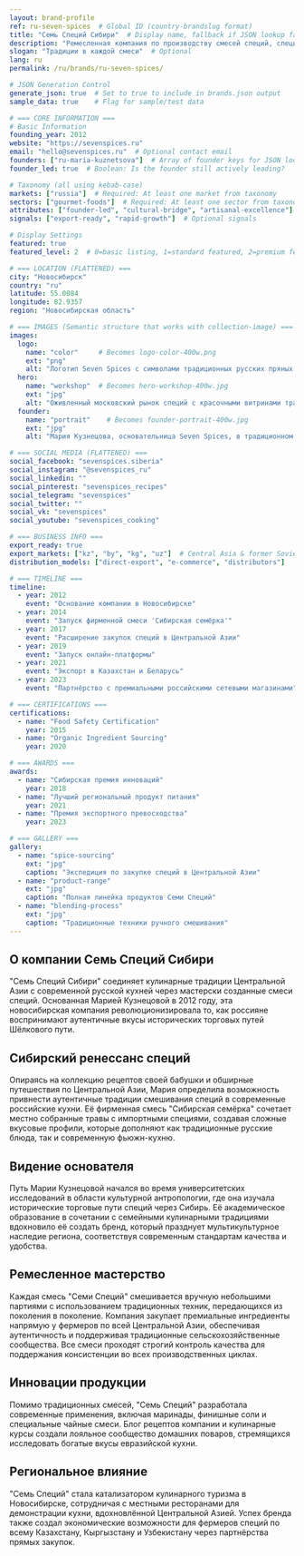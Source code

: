 ```yaml
---
layout: brand-profile
ref: ru-seven-spices  # Global ID (country-brandslug format)
title: "Семь Специй Сибири"  # Display name, fallback if JSON lookup fails
description: "Ремесленная компания по производству смесей специй, специализирующаяся на традиционных сибирских и центральноазиатских комбинациях специй для современной русской кухни."
slogan: "Традиции в каждой смеси"  # Optional
lang: ru
permalink: /ru/brands/ru-seven-spices/

# JSON Generation Control
generate_json: true  # Set to true to include in brands.json output
sample_data: true    # Flag for sample/test data

# === CORE INFORMATION ===
# Basic Information
founding_year: 2012
website: "https://sevenspices.ru"
email: "hello@sevenspices.ru"  # Optional contact email
founders: ["ru-maria-kuznetsova"]  # Array of founder keys for JSON lookup
founder_led: true  # Boolean: Is the founder still actively leading?

# Taxonomy (all using kebab-case)
markets: ["russia"]  # Required: At least one market from taxonomy
sectors: ["gourmet-foods"]  # Required: At least one sector from taxonomy
attributes: ["founder-led", "cultural-bridge", "artisanal-excellence"]  # Optional attributes
signals: ["export-ready", "rapid-growth"]  # Optional signals

# Display Settings
featured: true
featured_level: 2  # 0=basic listing, 1=standard featured, 2=premium featured

# === LOCATION (FLATTENED) ===
city: "Новосибирск"
country: "ru"
latitude: 55.0084
longitude: 82.9357
region: "Новосибирская область"

# === IMAGES (Semantic structure that works with collection-image) ===
images:
  logo:
    name: "color"     # Becomes logo-color-400w.png
    ext: "png"
    alt: "Логотип Seven Spices с символами традиционных русских пряных смесей, кириллическим текстом и теплыми земляными цветами"
  hero:
    name: "workshop"  # Becomes hero-workshop-400w.jpg
    ext: "jpg"
    alt: "Оживленный московский рынок специй с красочными витринами традиционных русских пряностей и продукцией Seven Spices на видном месте среди рыночных прилавков"
  founder:
    name: "portrait"    # Becomes founder-portrait-400w.jpg
    ext: "jpg"
    alt: "Мария Кузнецова, основательница Seven Spices, в традиционном русском платье тщательно отмеряет ароматные пряные смеси в своей мастерской в окружении старинных книг рецептов"

# === SOCIAL MEDIA (FLATTENED) ===
social_facebook: "sevenspices.siberia"
social_instagram: "@sevenspices_ru"
social_linkedin: ""
social_pinterest: "sevenspices_recipes"
social_telegram: "sevenspices"
social_twitter: ""
social_vk: "sevenspices"
social_youtube: "sevenspices_cooking"

# === BUSINESS INFO ===
export_ready: true
export_markets: ["kz", "by", "kg", "uz"]  # Central Asia & former Soviet states
distribution_models: ["direct-export", "e-commerce", "distributors"]

# === TIMELINE ===
timeline:
  - year: 2012
    event: "Основание компании в Новосибирске"
  - year: 2014
    event: "Запуск фирменной смеси 'Сибирская семёрка'"
  - year: 2017
    event: "Расширение закупок специй в Центральной Азии"
  - year: 2019
    event: "Запуск онлайн-платформы"
  - year: 2021
    event: "Экспорт в Казахстан и Беларусь"
  - year: 2023
    event: "Партнёрство с премиальными российскими сетевыми магазинами"

# === CERTIFICATIONS ===
certifications:
  - name: "Food Safety Certification"
    year: 2015
  - name: "Organic Ingredient Sourcing"
    year: 2020

# === AWARDS ===
awards:
  - name: "Сибирская премия инноваций"
    year: 2018
  - name: "Лучший региональный продукт питания"
    year: 2021
  - name: "Премия экспортного превосходства"
    year: 2023

# === GALLERY ===
gallery:
  - name: "spice-sourcing"
    ext: "jpg"
    caption: "Экспедиция по закупке специй в Центральной Азии"
  - name: "product-range"
    ext: "jpg"
    caption: "Полная линейка продуктов Семи Специй"
  - name: "blending-process"
    ext: "jpg"
    caption: "Традиционные техники ручного смешивания"
---
```


## О компании Семь Специй Сибири

"Семь Специй Сибири" соединяет кулинарные традиции Центральной Азии с современной русской кухней через мастерски созданные смеси специй. Основанная Марией Кузнецовой в 2012 году, эта новосибирская компания революционизировала то, как россияне воспринимают аутентичные вкусы исторических торговых путей Шёлкового пути.

## Сибирский ренессанс специй

Опираясь на коллекцию рецептов своей бабушки и обширные путешествия по Центральной Азии, Мария определила возможность привнести аутентичные традиции смешивания специй в современные российские кухни. Её фирменная смесь "Сибирская семёрка" сочетает местно собранные травы с импортными специями, создавая сложные вкусовые профили, которые дополняют как традиционные русские блюда, так и современную фьюжн-кухню.

## Видение основателя

Путь Марии Кузнецовой начался во время университетских исследований в области культурной антропологии, где она изучала исторические торговые пути специй через Сибирь. Её академическое образование в сочетании с семейными кулинарными традициями вдохновило её создать бренд, который празднует мультикультурное наследие региона, соответствуя современным стандартам качества и удобства.

## Ремесленное мастерство

Каждая смесь "Семи Специй" смешивается вручную небольшими партиями с использованием традиционных техник, передающихся из поколения в поколение. Компания закупает премиальные ингредиенты напрямую у фермеров по всей Центральной Азии, обеспечивая аутентичность и поддерживая традиционные сельскохозяйственные сообщества. Все смеси проходят строгий контроль качества для поддержания консистенции во всех производственных циклах.

## Инновации продукции

Помимо традиционных смесей, "Семь Специй" разработала современные применения, включая маринады, финишные соли и специальные чайные смеси. Блог рецептов компании и кулинарные курсы создали лояльное сообщество домашних поваров, стремящихся исследовать богатые вкусы евразийской кухни.

## Региональное влияние

"Семь Специй" стала катализатором кулинарного туризма в Новосибирске, сотрудничая с местными ресторанами для демонстрации кухни, вдохновлённой Центральной Азией. Успех бренда также создал экономические возможности для фермеров специй по всему Казахстану, Кыргызстану и Узбекистану через партнёрства прямых закупок.